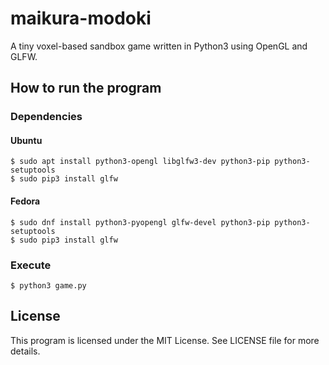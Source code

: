 # maikura-modoki
A tiny voxel-based sandbox game written in Python3 using OpenGL and GLFW.

## How to run the program
### Dependencies
#### Ubuntu
```console
$ sudo apt install python3-opengl libglfw3-dev python3-pip python3-setuptools
$ sudo pip3 install glfw
```

#### Fedora
```console
$ sudo dnf install python3-pyopengl glfw-devel python3-pip python3-setuptools
$ sudo pip3 install glfw
```

### Execute
```console
$ python3 game.py
```

## License
This program is licensed under the MIT License. See LICENSE file for more details.